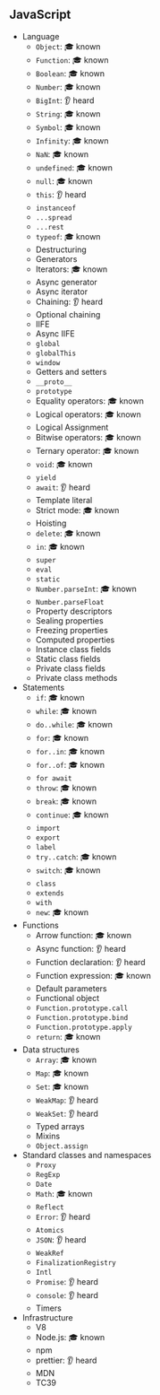 ## JavaScript

- Language
  - `Object`: 🎓 known
  - `Function`: 🎓 known
  - `Boolean`: 🎓 known
  - `Number`: 🎓 known
  - `BigInt`: 👂 heard
  - `String`: 🎓 known
  - `Symbol`: 🎓 known
  - `Infinity`: 🎓 known
  - `NaN`: 🎓 known
  - `undefined`: 🎓 known
  - `null`: 🎓 known
  - `this`: 👂 heard
  - `instanceof`
  - `...spread`
  - `...rest`
  - `typeof`: 🎓 known
  - Destructuring
  - Generators
  - Iterators: 🎓 known
  - Async generator
  - Async iterator
  - Chaining: 👂 heard
  - Optional chaining
  - IIFE
  - Async IIFE
  - `global`
  - `globalThis`
  - `window`
  - Getters and setters
  - `__proto__`
  - `prototype`
  - Equality operators: 🎓 known
  - Logical operators: 🎓 known
  - Logical Assignment
  - Bitwise operators: 🎓 known
  - Ternary operator: 🎓 known
  - `void`: 🎓 known
  - `yield`
  - `await`: 👂 heard
  - Template literal
  - Strict mode: 🎓 known
  - Hoisting
  - `delete`: 🎓 known
  - `in`: 🎓 known
  - `super`
  - `eval`
  - `static`
  - `Number.parseInt`: 🎓 known
  - `Number.parseFloat`
  - Property descriptors
  - Sealing properties
  - Freezing properties
  - Computed properties
  - Instance class fields
  - Static class fields
  - Private class fields
  - Private class methods
- Statements
  - `if`: 🎓 known
  - `while`: 🎓 known
  - `do..while`: 🎓 known
  - `for`: 🎓 known
  - `for..in`: 🎓 known
  - `for..of`: 🎓 known
  - `for await`
  - `throw`: 🎓 known
  - `break`: 🎓 known
  - `continue`: 🎓 known
  - `import`
  - `export`
  - `label`
  - `try..catch`: 🎓 known
  - `switch`: 🎓 known
  - `class`
  - `extends`
  - `with`
  - `new`: 🎓 known
- Functions
  - Arrow function: 🎓 known
  - Async function: 👂 heard
  - Function declaration: 👂 heard
  - Function expression: 🎓 known
  - Default parameters
  - Functional object
  - `Function.prototype.call`
  - `Function.prototype.bind`
  - `Function.prototype.apply`
  - `return`: 🎓 known
- Data structures
  - `Array`: 🎓 known
  - `Map`: 🎓 known
  - `Set`: 🎓 known
  - `WeakMap`: 👂 heard
  - `WeakSet`: 👂 heard
  - Typed arrays
  - Mixins
  - `Object.assign`
- Standard classes and namespaces
  - `Proxy`
  - `RegExp`
  - `Date`
  - `Math`: 🎓 known
  - `Reflect`
  - `Error`: 👂 heard
  - `Atomics`
  - `JSON`: 👂 heard
  - `WeakRef`
  - `FinalizationRegistry`
  - `Intl`
  - `Promise`: 👂 heard
  - `console`: 👂 heard
  - Timers
- Infrastructure
  - V8
  - Node.js: 🎓 known
  - npm
  - prettier: 👂 heard
  - MDN
  - TC39
